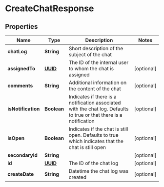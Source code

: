 
# CreateChatResponse

## Properties
Name | Type | Description | Notes
------------ | ------------- | ------------- | -------------
**chatLog** | **String** | Short description of the subject of the chat | 
**assignedTo** | [**UUID**](UUID.md) | The ID of the internal user to whom the chat is assigned |  [optional]
**comments** | **String** | Additional information on the content of the chat |  [optional]
**isNotification** | **Boolean** | Indicates if there is a notification associated with the chat log. Defaults to true or that there is a notification |  [optional]
**isOpen** | **Boolean** | Indicates if the chat is still open. Defaults to true which indicates that the chat is still open |  [optional]
**secondaryId** | **String** |  |  [optional]
**id** | [**UUID**](UUID.md) | The ID of the chat log |  [optional]
**createDate** | **String** | Datetime the chat log was created |  [optional]



